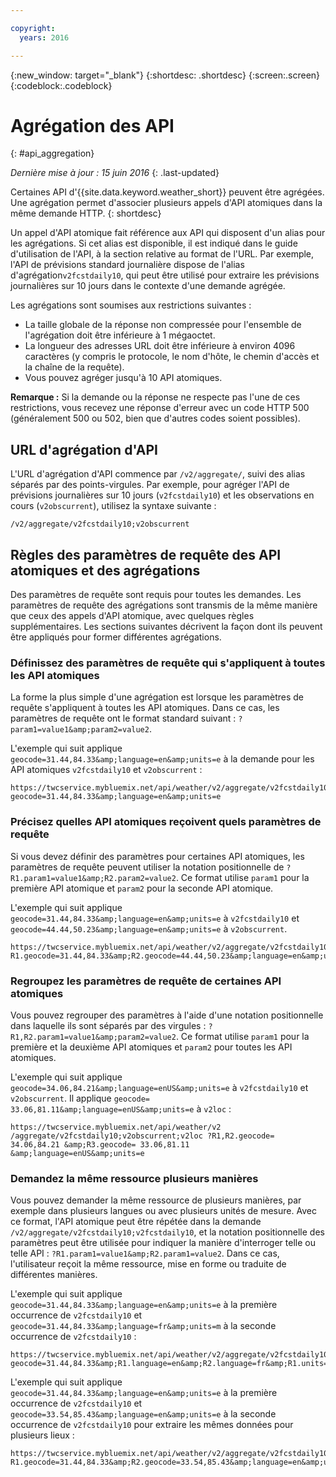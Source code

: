 ```yaml
---

copyright:
  years: 2016

---
```


{:new_window: target="_blank"}
{:shortdesc: .shortdesc}
{:screen:.screen}
{:codeblock:.codeblock}

# Agrégation des API
{: #api_aggregation}

*Dernière mise à jour : 15 juin 2016*
{: .last-updated}

Certaines API d'{{site.data.keyword.weather_short}} peuvent être agrégées. Une agrégation permet d'associer plusieurs appels d'API atomiques dans la même demande HTTP.
{: shortdesc}

Un appel d'API atomique fait référence aux API qui disposent d'un alias pour les agrégations. Si cet alias est disponible, il est indiqué dans le guide d'utilisation de l'API, à la section relative au format de l'URL. Par exemple, l'API de prévisions standard journalière dispose de l'alias d'agrégation`v2fcstdaily10`, qui peut être utilisé pour extraire les prévisions journalières sur 10 jours dans le contexte d'une demande agrégée.

Les agrégations sont soumises aux restrictions suivantes :

* La taille globale de la réponse non compressée pour l'ensemble de l'agrégation doit être inférieure à 1 mégaoctet.
* La longueur des adresses URL doit être inférieure à environ 4096 caractères (y compris le protocole, le nom d'hôte,
le chemin d'accès et la chaîne de la requête).
* Vous pouvez agréger jusqu'à 10 API atomiques.

**Remarque :** Si la demande ou la réponse ne respecte pas l'une de ces restrictions, vous recevez une
réponse d'erreur avec un code HTTP 500 (généralement 500 ou 502, bien que d'autres codes soient possibles).

## URL d'agrégation d'API
L'URL d'agrégation d'API commence par `/v2/aggregate/`, suivi des alias séparés par des points-virgules.
Par exemple, pour agréger l'API de prévisions journalières sur 10 jours (`v2fcstdaily10`) et les observations en cours (`v2obscurrent`), utilisez la syntaxe suivante :

```
/v2/aggregate/v2fcstdaily10;v2obscurrent
```

## Règles des paramètres de requête des API atomiques et des agrégations
Des paramètres de requête sont requis pour toutes les demandes. Les paramètres de requête des agrégations sont transmis de la même manière que ceux des appels d'API atomique, avec quelques règles supplémentaires. Les sections suivantes décrivent la façon dont ils peuvent être appliqués pour former différentes agrégations.

### Définissez des paramètres de requête qui s'appliquent à toutes les API atomiques

La forme la plus simple d'une agrégation est
lorsque les paramètres de requête s'appliquent à toutes les API atomiques. Dans ce cas, les paramètres de requête ont le format standard suivant : `?param1=value1&amp;param2=value2`.

L'exemple qui suit applique `geocode=31.44,84.33&amp;language=en&amp;units=e` à la demande pour les API atomiques `v2fcstdaily10` et `v2obscurrent` :

```
https://twcservice.mybluemix.net/api/weather/v2/aggregate/v2fcstdaily10;v2obscurrent?geocode=31.44,84.33&amp;language=en&amp;units=e
```

### Précisez quelles API atomiques reçoivent quels paramètres de requête

Si vous devez définir des paramètres pour certaines API atomiques, les paramètres de requête peuvent utiliser la notation positionnelle de `?R1.param1=value1&amp;R2.param2=value2`. Ce format utilise `param1` pour la première API atomique et `param2` pour la seconde API atomique.

L'exemple qui suit applique `geocode=31.44,84.33&amp;language=en&amp;units=e` à `v2fcstdaily10` et  `geocode=44.44,50.23&amp;language=en&amp;units=e` à `v2obscurrent`.

```
https://twcservice.mybluemix.net/api/weather/v2/aggregate/v2fcstdaily10;v2obscurrent?R1.geocode=31.44,84.33&amp;R2.geocode=44.44,50.23&amp;language=en&amp;units=e
```

### Regroupez les paramètres de requête de certaines API atomiques

Vous pouvez regrouper des paramètres à l'aide d'une
notation positionnelle dans laquelle ils sont séparés par des virgules : `?R1,R2.param1=value1&amp;param2=value2`.
Ce format utilise `param1` pour la première et la deuxième API atomiques et `param2` pour toutes les API atomiques.

L'exemple qui suit applique `geocode=34.06,84.21&amp;language=enUS&amp;units=e` à `v2fcstdaily10` et `v2obscurrent`. Il applique `geocode= 33.06,81.11&amp;language=enUS&amp;units=e` à `v2loc` :

```
https://twcservice.mybluemix.net/api/weather/v2 /aggregate/v2fcstdaily10;v2obscurrent;v2loc ?R1,R2.geocode= 34.06,84.21 &amp;R3.geocode= 33.06,81.11 &amp;language=enUS&amp;units=e
```

### Demandez la même ressource plusieurs manières

Vous pouvez demander la même ressource de plusieurs manières, par
exemple dans plusieurs langues ou avec plusieurs unités de mesure. Avec ce format, l'API atomique peut être répétée dans la demande `/v2/aggregate/v2fcstdaily10;v2fcstdaily10`, et la notation positionnelle des paramètres peut être utilisée pour indiquer la manière d'interroger telle ou telle API : `?R1.param1=value1&amp;R2.param1=value2`. Dans ce cas, l'utilisateur reçoit la même ressource, mise en forme ou traduite de différentes manières.

L'exemple qui suit applique `geocode=31.44,84.33&amp;language=en&amp;units=e` à la première occurrence de `v2fcstdaily10` et `geocode=31.44,84.33&amp;language=fr&amp;units=m` à la seconde occurrence de `v2fcstdaily10` :

```
https://twcservice.mybluemix.net/api/weather/v2/aggregate/v2fcstdaily10;v2fcstdaily10?geocode=31.44,84.33&amp;R1.language=en&amp;R2.language=fr&amp;R1.units=e&amp;R2.units=m
```

L'exemple qui suit applique `geocode=31.44,84.33&amp;language=en&amp;units=e` à la première occurrence de `v2fcstdaily10` et
`geocode=33.54,85.43&amp;language=en&amp;units=e` à la seconde occurrence de `v2fcstdaily10` pour extraire les mêmes données pour plusieurs lieux :

```
https://twcservice.mybluemix.net/api/weather/v2/aggregate/v2fcstdaily10;v2fcstdaily10?R1.geocode=31.44,84.33&amp;R2.geocode=33.54,85.43&amp;language=en&amp;units=e
```




